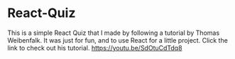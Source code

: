 # React-Quiz
This is a simple React Quiz that I made by following a tutorial by Thomas Weibenfalk. It was just for fun,
 and to use React for a little project. Click the link to check out his tutorial. 
 https://youtu.be/SdOtuCdTdq8
